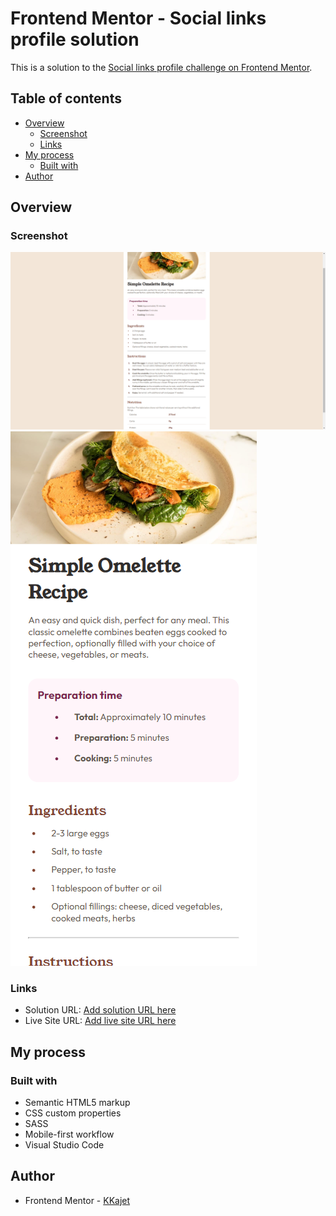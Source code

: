 # Frontend Mentor - Social links profile solution

This is a solution to the [Social links profile challenge on Frontend Mentor](https://www.frontendmentor.io/challenges/social-links-profile-UG32l9m6dQ).

## Table of contents

- [Overview](#overview)
  - [Screenshot](#screenshot)
  - [Links](#links)
- [My process](#my-process)
  - [Built with](#built-with)
- [Author](#author)

## Overview

### Screenshot

![](./screenshots/desktop-view.png)
![](./screenshots/mobile-view.png)

### Links

- Solution URL: [Add solution URL here](https://github.com/KKajet/ft-social-links-profile)
- Live Site URL: [Add live site URL here](https://frontend-mentor-social-links-profile-six.vercel.app/)

## My process

### Built with

- Semantic HTML5 markup
- CSS custom properties
- SASS
- Mobile-first workflow
- Visual Studio Code

## Author

- Frontend Mentor - [KKajet](https://www.frontendmentor.io/profile/KKajet)
